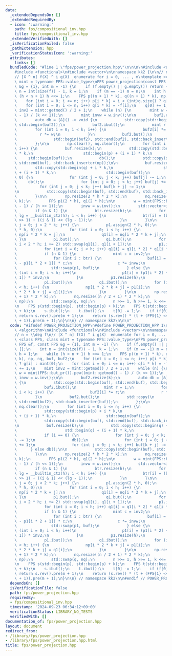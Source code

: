 ```yaml
---
data:
  _extendedDependsOn: []
  _extendedRequiredBy:
  - icon: ':warning:'
    path: fps/compositional_inv.hpp
    title: fps/compositional_inv.hpp
  _extendedVerifiedWith: []
  _isVerificationFailed: false
  _pathExtension: hpp
  _verificationStatusIcon: ':warning:'
  attributes:
    links: []
  bundledCode: "#line 1 \"fps/power_projection.hpp\"\n\n\n\n#include <algorithm>\n\
    #include <functional>\n#include <vector>\n\nnamespace kk2 {\n\n// n = \\deg f\n\
    // [X ^ n] f(X) ^ i g(X)  enumerate for i = 0, ... , m\ntemplate <class FPS, class\
    \ mint = typename FPS::value_type>\nFPS power_projection(const FPS &f, const FPS\
    \ &g = {1}, int m = -1) {\n    if (f.empty() || g.empty()) return {};\n    int\
    \ n = int(size(f)) - 1, k = 1;\n    if (m == -1) m = n;\n    int h = 1;\n    while\
    \ (h < n + 1) h <<= 1;\n    FPS p((n + 1) * k), q((n + 1) * k), np, nq, buf, buf2;\n\
    \    for (int i = 0; i <= n; i++) p[i * k] = i < (int)g.size() ? g[i] : mint(0);\n\
    \    for (int i = 0; i <= n; i++) q[i * k] = -f[i];\n    q[0] += 1;\n    mint\
    \ inv2 = mint::getmod() / 2 + 1;\n    while (n) {\n        mint w = mint(FPS::but_pr()).pow((mint::getmod()\
    \ - 1) / (k << 1));\n        mint invw = w.inv();\n\n        buf2.resize(k);\n\
    \        auto db = [&]() -> void {\n            std::copy(std::begin(buf), std::end(buf),\
    \ std::begin(buf2));\n            buf2.ibut();\n            mint r = 1;\n    \
    \        for (int i = 0; i < k; i++) {\n                buf2[i] *= r;\n      \
    \          r *= w;\n            }\n            buf2.but();\n            std::copy(\n\
    \                std::begin(buf2), std::end(buf2), std::back_inserter(buf));\n\
    \        };\n\n        np.clear(), nq.clear();\n        for (int i = 0; i <= n;\
    \ i++) {\n            buf.resize(k);\n            std::copy(std::begin(p) + i\
    \ * k,\n                      std::begin(p) + (i + 1) * k,\n                 \
    \     std::begin(buf));\n            db();\n            std::copy(std::begin(buf),\
    \ std::end(buf), std::back_inserter(np));\n\n            buf.resize(k);\n    \
    \        std::copy(std::begin(q) + i * k,\n                      std::begin(q)\
    \ + (i + 1) * k,\n                      std::begin(buf));\n            if (i ==\
    \ 0) {\n                for (int j = 0; j < k; j++) buf[j] -= 1;\n           \
    \     db();\n                for (int j = 0; j < k; j++) buf[j] += 1;\n      \
    \          for (int j = 0; j < k; j++) buf[k + j] -= 1;\n            } else db();\n\
    \n            std::copy(std::begin(buf), std::end(buf), std::back_inserter(nq));\n\
    \        }\n\n        np.resize(2 * h * 2 * k);\n        nq.resize(2 * h * 2 *\
    \ k);\n        FPS p1(2 * h), q1(2 * h);\n\n        w = mint(FPS::but_pr()).pow((mint::getmod()\
    \ - 1) / (h << 1));\n        invw = w.inv();\n        std::vector<int> btr;\n\
    \        if (n & 1) {\n            btr.resize(h);\n            for (int i = 0,\
    \ lg = __builtin_ctz(h); i < h; i++) {\n                btr[i] = (btr[i >> 1]\
    \ >> 1) + ((i & 1) << (lg - 1));\n            }\n        }\n\n        for (int\
    \ j = 0; j < 2 * k; j++) {\n            p1.assign(2 * h, 0);\n            q1.assign(2\
    \ * h, 0);\n            for (int i = 0; i < h; i++) {\n                p1[i] =\
    \ np[i * 2 * k + j];\n                q1[i] = nq[i * 2 * k + j];\n           \
    \ }\n            p1.but();\n            q1.but();\n            for (int i = 0;\
    \ i < 2 * h; i += 2) std::swap(q1[i], q1[i + 1]);\n            p1.inplace_dot(q1);\n\
    \            for (int i = 0; i < h; i++) q1[i] = q1[i * 2] * q1[i * 2 + 1];\n\
    \            if (n & 1) {\n                mint c = inv2;\n                buf.resize(h);\n\
    \                for (int i : btr) {\n                    buf[i] = (p1[i * 2]\
    \ - p1[i * 2 + 1]) * c;\n                    c *= invw;\n                }\n \
    \               std::swap(p1, buf);\n            } else {\n                for\
    \ (int i = 0; i < h; i++)\n                    p1[i] = (p1[i * 2] + p1[i * 2 +\
    \ 1]) * inv2;\n            }\n            p1.resize(h);\n            q1.resize(h);\n\
    \            p1.ibut();\n            q1.ibut();\n            for (int i = 0; i\
    \ < h; i++) {\n                np[i * 2 * k + j] = p1[i];\n                nq[i\
    \ * 2 * k + j] = q1[i];\n            }\n        }\n\n        np.resize((n / 2\
    \ + 1) * 2 * k);\n        nq.resize((n / 2 + 1) * 2 * k);\n        std::swap(p,\
    \ np);\n        std::swap(q, nq);\n        n >>= 1, h >>= 1, k <<= 1;\n    }\n\
    \n    FPS s(std::begin(p), std::begin(p) + k);\n    FPS t(std::begin(q), std::begin(q)\
    \ + k);\n    s.ibut();\n    t.ibut();\n    t[0] -= 1;\n    if (f[0] == mint(0))\
    \ return s.rev().pre(m + 1);\n    return (s.rev() * (t + (FPS{1} << k)).rev().inv(m\
    \ + 1)).pre(m + 1);\n}\n\n} // namespace kk2\n\n\n"
  code: "#ifndef POWER_PROJECTION_HPP\n#define POWER_PROJECTION_HPP 1\n\n#include\
    \ <algorithm>\n#include <functional>\n#include <vector>\n\nnamespace kk2 {\n\n\
    // n = \\deg f\n// [X ^ n] f(X) ^ i g(X)  enumerate for i = 0, ... , m\ntemplate\
    \ <class FPS, class mint = typename FPS::value_type>\nFPS power_projection(const\
    \ FPS &f, const FPS &g = {1}, int m = -1) {\n    if (f.empty() || g.empty()) return\
    \ {};\n    int n = int(size(f)) - 1, k = 1;\n    if (m == -1) m = n;\n    int\
    \ h = 1;\n    while (h < n + 1) h <<= 1;\n    FPS p((n + 1) * k), q((n + 1) *\
    \ k), np, nq, buf, buf2;\n    for (int i = 0; i <= n; i++) p[i * k] = i < (int)g.size()\
    \ ? g[i] : mint(0);\n    for (int i = 0; i <= n; i++) q[i * k] = -f[i];\n    q[0]\
    \ += 1;\n    mint inv2 = mint::getmod() / 2 + 1;\n    while (n) {\n        mint\
    \ w = mint(FPS::but_pr()).pow((mint::getmod() - 1) / (k << 1));\n        mint\
    \ invw = w.inv();\n\n        buf2.resize(k);\n        auto db = [&]() -> void\
    \ {\n            std::copy(std::begin(buf), std::end(buf), std::begin(buf2));\n\
    \            buf2.ibut();\n            mint r = 1;\n            for (int i = 0;\
    \ i < k; i++) {\n                buf2[i] *= r;\n                r *= w;\n    \
    \        }\n            buf2.but();\n            std::copy(\n                std::begin(buf2),\
    \ std::end(buf2), std::back_inserter(buf));\n        };\n\n        np.clear(),\
    \ nq.clear();\n        for (int i = 0; i <= n; i++) {\n            buf.resize(k);\n\
    \            std::copy(std::begin(p) + i * k,\n                      std::begin(p)\
    \ + (i + 1) * k,\n                      std::begin(buf));\n            db();\n\
    \            std::copy(std::begin(buf), std::end(buf), std::back_inserter(np));\n\
    \n            buf.resize(k);\n            std::copy(std::begin(q) + i * k,\n \
    \                     std::begin(q) + (i + 1) * k,\n                      std::begin(buf));\n\
    \            if (i == 0) {\n                for (int j = 0; j < k; j++) buf[j]\
    \ -= 1;\n                db();\n                for (int j = 0; j < k; j++) buf[j]\
    \ += 1;\n                for (int j = 0; j < k; j++) buf[k + j] -= 1;\n      \
    \      } else db();\n\n            std::copy(std::begin(buf), std::end(buf), std::back_inserter(nq));\n\
    \        }\n\n        np.resize(2 * h * 2 * k);\n        nq.resize(2 * h * 2 *\
    \ k);\n        FPS p1(2 * h), q1(2 * h);\n\n        w = mint(FPS::but_pr()).pow((mint::getmod()\
    \ - 1) / (h << 1));\n        invw = w.inv();\n        std::vector<int> btr;\n\
    \        if (n & 1) {\n            btr.resize(h);\n            for (int i = 0,\
    \ lg = __builtin_ctz(h); i < h; i++) {\n                btr[i] = (btr[i >> 1]\
    \ >> 1) + ((i & 1) << (lg - 1));\n            }\n        }\n\n        for (int\
    \ j = 0; j < 2 * k; j++) {\n            p1.assign(2 * h, 0);\n            q1.assign(2\
    \ * h, 0);\n            for (int i = 0; i < h; i++) {\n                p1[i] =\
    \ np[i * 2 * k + j];\n                q1[i] = nq[i * 2 * k + j];\n           \
    \ }\n            p1.but();\n            q1.but();\n            for (int i = 0;\
    \ i < 2 * h; i += 2) std::swap(q1[i], q1[i + 1]);\n            p1.inplace_dot(q1);\n\
    \            for (int i = 0; i < h; i++) q1[i] = q1[i * 2] * q1[i * 2 + 1];\n\
    \            if (n & 1) {\n                mint c = inv2;\n                buf.resize(h);\n\
    \                for (int i : btr) {\n                    buf[i] = (p1[i * 2]\
    \ - p1[i * 2 + 1]) * c;\n                    c *= invw;\n                }\n \
    \               std::swap(p1, buf);\n            } else {\n                for\
    \ (int i = 0; i < h; i++)\n                    p1[i] = (p1[i * 2] + p1[i * 2 +\
    \ 1]) * inv2;\n            }\n            p1.resize(h);\n            q1.resize(h);\n\
    \            p1.ibut();\n            q1.ibut();\n            for (int i = 0; i\
    \ < h; i++) {\n                np[i * 2 * k + j] = p1[i];\n                nq[i\
    \ * 2 * k + j] = q1[i];\n            }\n        }\n\n        np.resize((n / 2\
    \ + 1) * 2 * k);\n        nq.resize((n / 2 + 1) * 2 * k);\n        std::swap(p,\
    \ np);\n        std::swap(q, nq);\n        n >>= 1, h >>= 1, k <<= 1;\n    }\n\
    \n    FPS s(std::begin(p), std::begin(p) + k);\n    FPS t(std::begin(q), std::begin(q)\
    \ + k);\n    s.ibut();\n    t.ibut();\n    t[0] -= 1;\n    if (f[0] == mint(0))\
    \ return s.rev().pre(m + 1);\n    return (s.rev() * (t + (FPS{1} << k)).rev().inv(m\
    \ + 1)).pre(m + 1);\n}\n\n} // namespace kk2\n\n#endif // POWER_PROJECTION_HPP\n"
  dependsOn: []
  isVerificationFile: false
  path: fps/power_projection.hpp
  requiredBy:
  - fps/compositional_inv.hpp
  timestamp: '2024-09-23 06:34:12+09:00'
  verificationStatus: LIBRARY_NO_TESTS
  verifiedWith: []
documentation_of: fps/power_projection.hpp
layout: document
redirect_from:
- /library/fps/power_projection.hpp
- /library/fps/power_projection.hpp.html
title: fps/power_projection.hpp
---
```

